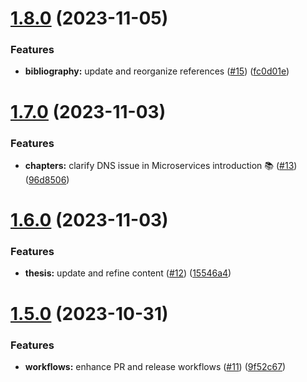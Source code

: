 # [1.8.0](https://github.com/KarstenSiemer/BPP/compare/v1.7.0...v1.8.0) (2023-11-05)


### Features

* **bibliography:** update and reorganize references ([#15](https://github.com/KarstenSiemer/BPP/issues/15)) ([fc0d01e](https://github.com/KarstenSiemer/BPP/commit/fc0d01e0d184e96eca05fb2e7efd25c5aeddbff8))

# [1.7.0](https://github.com/KarstenSiemer/BPP/compare/v1.6.0...v1.7.0) (2023-11-03)


### Features

* **chapters:** clarify DNS issue in Microservices introduction 📚 ([#13](https://github.com/KarstenSiemer/BPP/issues/13)) ([96d8506](https://github.com/KarstenSiemer/BPP/commit/96d850684a31eee0c85383ffa24a0365b50d29d2))

# [1.6.0](https://github.com/KarstenSiemer/BPP/compare/v1.5.0...v1.6.0) (2023-11-03)


### Features

* **thesis:** update and refine content ([#12](https://github.com/KarstenSiemer/BPP/issues/12)) ([15546a4](https://github.com/KarstenSiemer/BPP/commit/15546a430589f9902b66e52da226d2faf8df05a2))

# [1.5.0](https://github.com/KarstenSiemer/BPP/compare/v1.4.0...v1.5.0) (2023-10-31)


### Features

* **workflows:** enhance PR and release workflows ([#11](https://github.com/KarstenSiemer/BPP/issues/11)) ([9f52c67](https://github.com/KarstenSiemer/BPP/commit/9f52c674eb604f28c10769b616d597b2b8b8ddbd))
